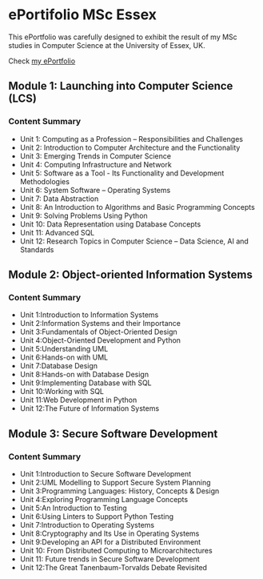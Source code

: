 # ePortifolio MSc Essex

This ePortfolio was carefully designed to exhibit the result of my MSc studies in Computer Science at the University of Essex, UK.  
 
Check [my ePortfolio](https://alicevillar.github.io/eportifolio-msc-essex/)


## Module 1: Launching into Computer Science (LCS)
### Content Summary
* Unit 1: Computing as a Profession – Responsibilities and Challenges
* Unit 2: Introduction to Computer Architecture and the Functionality
* Unit 3: Emerging Trends in Computer Science
* Unit 4: Computing Infrastructure and Network
* Unit 5: Software as a Tool - Its Functionality and Development Methodologies
* Unit 6: System Software – Operating Systems
* Unit 7: Data Abstraction
* Unit 8: An Introduction to Algorithms and Basic Programming Concepts
* Unit 9: Solving Problems Using Python
* Unit 10: Data Representation using Database Concepts
* Unit 11: Advanced SQL
* Unit 12: Research Topics in Computer Science – Data Science, AI and Standards 

## Module 2: Object-oriented Information Systems
### Content Summary
* Unit 1:Introduction to Information Systems
* Unit 2:Information Systems and their Importance
* Unit 3:Fundamentals of Object-Oriented Design
* Unit 4:Object-Oriented Development and Python
* Unit 5:Understanding UML
* Unit 6:Hands-on with UML
* Unit 7:Database Design
* Unit 8:Hands-on with Database Design
* Unit 9:Implementing Database with SQL
* Unit 10:Working with SQL
* Unit 11:Web Development in Python
* Unit 12:The Future of Information Systems

## Module 3: Secure Software Development
### Content Summary
* Unit 1:Introduction to Secure Software Development
* Unit 2:UML Modelling to Support Secure System Planning
* Unit 3:Programming Languages: History, Concepts & Design
* Unit 4:Exploring Programming Language Concepts
* Unit 5:An Introduction to Testing
* Unit 6:Using Linters to Support Python Testing
* Unit 7:Introduction to Operating Systems
* Unit 8:Cryptography and Its Use in Operating Systems
* Unit 9:Developing an API for a Distributed Environment
* Unit 10: From Distributed Computing to Microarchitectures
* Unit 11: Future trends in Secure Software Development
* Unit 12:The Great Tanenbaum-Torvalds Debate Revisited


